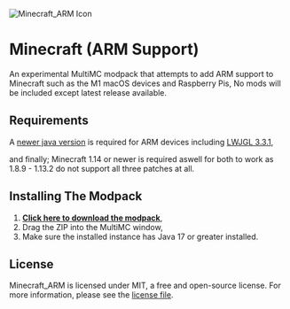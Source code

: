 ![Minecraft_ARM Icon](https://i.imgur.com/BkiofZK.png)
# Minecraft (ARM Support)

An experimental MultiMC modpack that attempts to add ARM support to Minecraft such as the M1 macOS devices and Raspberry Pis, No mods will be included except latest release available.

## Requirements
A [newer java version](https://www.azul.com/downloads/?version=java-18-sts&package=jdk) is required for ARM devices including [LWJGL 3.3.1](https://github.com/Kichura/Minecraft_ARM/raw/Trunk/patches/org.lwjgl3.json),

and finally; Minecraft 1.14 or newer is required aswell for both to work as 1.8.9 - 1.13.2 do not support all three patches at all.

## Installing The Modpack

1. [**Click here to download the modpack**](https://github.com/Kichura/Minecraft_ARM/archive/refs/heads/dev.zip),
2. Drag the ZIP into the MultiMC window,
3. Make sure the installed instance has Java 17 or greater installed.

## License

Minecraft_ARM is licensed under MIT, a free and open-source license. For more information, please see the [license file](https://github.com/Kichura/Minecraft_ARM/blob/dev/LICENSE).
